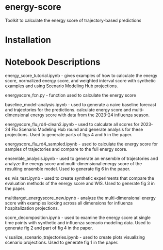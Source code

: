 # energy-score
Toolkit to calculate the energy score of trajectory-based predictions

# Installation


# Notebook Descriptions

energy_score_tutorial.ipynb - gives examples of how to calculate the energy score, normalized energy score, and weighted interval score with synthetic examples and using Scenario Modeling Hub projections.

energyscore_fcn.py - function used to calculate the energy score

baseline_model-analysis.ipynb - used to generate a naive baseline forecast and trajectories for the predictions. calculate energy score and multi-dimensional energy score with data from the 2023-24 influenza season.

energyscore_flu_rd4-clean2.ipynb - used to calculate all scores for 2023-24 Flu Scenario Modeling Hub round and generate analysis for these projections. Used to generate parts of figs 4 and 5 in the paper.

energyscore_flu_rd4_sampled.ipynb - used to calculate the energy score for samples of trajectories and compare to the full energy score.

ensemble_analysis.ipynb - used to generate an ensemble of trajectories and analyze the energy score and multi-dimensional energy score of the resulting ensemble model. Used to generate fig 6 in the paper.

es_wis_test.ipynb - used to create synthetic experiments that compare the evaluation methods of the energy score and WIS. Used to generate fig 3 in the paper.

multitarget_energyscore_new.ipynb - analyze the multi-dimensional energy score with examples looking across all dimensions for influenza hospitalization projections. 

score_decomposition.ipynb - used to examine the energy score at single time points with synthetic and influenza scenario modeling data. Used to generate fig 2 and part of fig 4 in the paper.

visualize_scenario_trajectories.ipynb - used to create plots visualizing scenario projections. Used to generate fig 1 in the paper.
